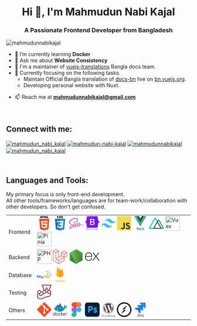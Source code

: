 <h1 align="center">Hi 👋, I'm Mahmudun Nabi Kajal</h1>
<h3 align="center">A Passionate Frontend Developer from Bangladesh</h3>

<p align="left"> <img src="https://komarev.com/ghpvc/?username=mahmudunnabikajal&label=Profile%20views&color=0e75b6&style=flat" alt="mahmudunnabikajal" /> </p>

- 🌱 I’m currently learning **Docker**
- 💬 Ask me about **Website Consistency**
- 🔭 I'm a maintainer of [vuejs-translations](https://github.com/vuejs-translations) Bangla docs team.
- 🌱 Currently focusing on the following tasks.
  - Maintain Official Bangla translation of [docs-bn](https://github.com/vuejs-translations/docs-bn) live on [bn.vuejs.org](https://bn.vuejs.org/).
  - Developing personal website with Nuxt.
<!-- 
- 📫 Replit Profile **[https://replit.com/@Mahmudun-NabiNa](https://replit.com/@Mahmudun-NabiNa?tab=repls)**-->
- 📫 Reach me at **[mahmudunnabikajal@gmail.com](mailto:mahmudunnabikajal@gmail.com)**


<br>
<h2 align="left">Connect with me:</h2>
<p align="left">
<a href="mailto:mahmudunnabikajal"><img align="center" src="https://upload.wikimedia.org/wikipedia/commons/7/7e/Gmail_icon_%282020%29.svg" alt="mahmudun_nabi_kajal" height="30" width="40" /></a>
<a href="https://linkedin.com/in/mahmudun-nabi-kajal" target="blank"><img align="center" src="https://raw.githubusercontent.com/rahuldkjain/github-profile-readme-generator/master/src/images/icons/Social/linked-in-alt.svg" alt="mahmudun-nabi-kajal" height="30" width="40" /></a>
<a href="https://fb.com/mahmudunnabikajal" target="blank"><img align="center" src="https://raw.githubusercontent.com/rahuldkjain/github-profile-readme-generator/master/src/images/icons/Social/facebook.svg" alt="mahmudunnabikajal" height="30" width="40" /></a>
<a href="https://instagram.com/mahmudun_nabi_kajal" target="blank"><img align="center" src="https://raw.githubusercontent.com/rahuldkjain/github-profile-readme-generator/master/src/images/icons/Social/instagram.svg" alt="mahmudun_nabi_kajal" height="30" width="40" /></a>
</p>
<br>
<h2 align="left">Languages and Tools:</h2>

My primary focus is only front-end development.<br>
All other tools/frameworks/languages are for team-work/collaboration with other developers. So don't get confused.

<table>
    <tr>
      <td>
        Frontend
      </td>
      <td>
        <img title="HTML" src="https://raw.githubusercontent.com/devicons/devicon/master/icons/html5/html5-original-wordmark.svg" width="40" height="40">
        <img title="CSS" src="https://raw.githubusercontent.com/devicons/devicon/master/icons/css3/css3-original-wordmark.svg" width="40" height="40">
        <img title="SASS" src="https://raw.githubusercontent.com/devicons/devicon/master/icons/sass/sass-original.svg" width="40" height="40">
        <img title="Bootstrap" src="https://raw.githubusercontent.com/devicons/devicon/master/icons/bootstrap/bootstrap-original-wordmark.svg" width="40" height="40">
        <img title="Tailwind CSS" src="https://raw.githubusercontent.com/devicons/devicon/master/icons/tailwindcss/tailwindcss-original.svg" width="40" height="40">
        <img title="JavaScript" src="https://raw.githubusercontent.com/devicons/devicon/master/icons/javascript/javascript-original.svg" width="40" height="40">
        <img title="Vue.js" src="https://raw.githubusercontent.com/devicons/devicon/master/icons/vuejs/vuejs-original-wordmark.svg" width="40" height="40">
        <img title="Nuxt" src="https://raw.githubusercontent.com/devicons/devicon/master/icons/nuxtjs/nuxtjs-original.svg" width="40" height="40">
        <img title="Vuex" src="https://user-images.githubusercontent.com/7110136/29002857-9e802f08-7ab4-11e7-9c31-604b5d0d0c19.png" width="40" height="40">
        <img title="Pinia"  src="https://pinia.vuejs.org/logo.svg" width="40" height="40">
      </td>
    </tr>
   <tr>
      <td>
        Backend
      </td>
      <td>
        <img title="PHP" src="https://www.php.net/favicon.ico" width="40" height="40">
        <img title="Laravel" src="https://raw.githubusercontent.com/devicons/devicon/master/icons/laravel/laravel-original.svg" width="40" height="40">
        <img title="Node.js" src="https://raw.githubusercontent.com/devicons/devicon/master/icons/nodejs/nodejs-original.svg" width="40" height="40">
        <img title="Express" src="https://raw.githubusercontent.com/devicons/devicon/master/icons/express/express-original.svg" width="40" height="40">
      </td>
    </tr>
     <tr>
      <td>
        Database
      </td>
      <td>
        <img title="MySQL" src="https://raw.githubusercontent.com/devicons/devicon/master/icons/mysql/mysql-original-wordmark.svg" width="40" height="40">
        <img title="Firebase" src="https://raw.githubusercontent.com/devicons/devicon/master/icons/firebase/firebase-plain-wordmark.svg" width="40" height="40">
      </td>
    </tr>
   <tr>
      <td>
        Testing
      </td>
      <td>
        <img title="Jest" src="https://raw.githubusercontent.com/devicons/devicon/master/icons/jest/jest-plain.svg" width="40" height="40">
      </td>
    </tr>
   <tr>
      <td>
        Others
      </td>
      <td>
        <img title="Git" src="https://raw.githubusercontent.com/devicons/devicon/master/icons/git/git-original.svg" width="40" height="40">
        <img title="Docker" src="https://raw.githubusercontent.com/devicons/devicon/master/icons/docker/docker-original-wordmark.svg" width="40" height="40"> 
        <img title="Figma" src="https://raw.githubusercontent.com/devicons/devicon/master/icons/figma/figma-original.svg" width="40" height="40">
        <img title="Photoshop" src="https://raw.githubusercontent.com/devicons/devicon/master/icons/photoshop/photoshop-original.svg" width="40" height="40">
        <img title="WordPress" src="https://raw.githubusercontent.com/devicons/devicon/master/icons/wordpress/wordpress-original.svg" width="40" height="40">
        <img title="Socket.IO" src="https://raw.githubusercontent.com/devicons/devicon/master/icons/socketio/socketio-original.svg" width="40" height="40">
        <img title="Jira" src="https://raw.githubusercontent.com/devicons/devicon/master/icons/jira/jira-original-wordmark.svg" width="40" height="40">
      </td>
    </tr>
</table>
<p align="left">


</p>
<!--  <a href="https://github.com/mahmudunnabikajal/github-readme-stats"><img align="center" src="https://github-readme-stats.vercel.app/api?username=mahmudunnabikajal&show_icons=true&include_all_commits=true&theme=buefy&hide_border=true" alt="mahmudunnabikajal github stats" /></a> | <a href="https://github.com/mahmudunnabikajal/github-readme-stats"><img align="center" src="https://github-readme-stats.vercel.app/api/top-langs/?username=mahmudunnabikajal&layout=compact&theme=buefy&hide_border=true" /></a> -->
